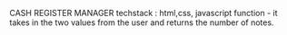 CASH REGISTER MANAGER
techstack : html,css, javascript 
function - it takes in the two values from the user and returns the number of notes.
